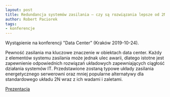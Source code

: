 ```yaml
---
layout: post
title: Redundancja systemów zasilania – czy są rozwiązania lepsze od 2N?
author: Robert Paciorek
tags:
- konferencje
---
```


Wystąpienie na konferencji "Data Center" (Kraków 2019-10-24).

Pewność zasilania ma kluczowe znaczenie w obiektach data center.
Każdy z elementów systemu zasilania może jednak ulec awarii, dlatego istotne jest zapewnienie odpowiednich rozwiązań układowych zapewniających ciągłość działania systemów IT.
Przedstawione zostaną typowe układy zasilania energetycznego serwerowni oraz mniej popularne alternatywy dla standardowego układu 2N wraz z ich wadami i zaletami.

[Prezentacja](/files/redundancja_w_ukladach_zasilania-prezentacja.pdf)
